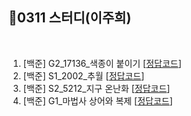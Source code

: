 ## 📘0311 스터디(이주희)
</br>

1. [백준] G2_17136_색종이 붙이기 [[정답코드](색종이붙이기.java)]
2. [백준] S1_2002_추월 [[정답코드](추월.java)]
3. [백준] S2_5212_지구 온난화 [[정답코드](지구온난화.java)]
4. [백준] G1_마법사 상어와 복제 [[정답코드](마법사상어와복제.java)]
